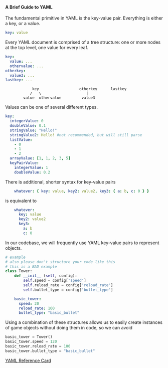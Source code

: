 #### A Brief Guide to YAML

The fundamental primitive in YAML is the key-value pair.
Everything is either a key, or a value.

```yaml
key: value
```

Every YAML document is comprised of a tree structure: one or more
nodes at the top level, one value for every leaf.

```yaml
key:
  value: ...
  othervalue: ...
otherkey:
  value3: ...
lastkey: ...
```

```
            key                  otherkey      lastkey
           /   \                    |
        value  othervalue         value3
```


Values can be one of several different types.
```yaml
key:
  integerValue: 0
  doubleValue: 0.1
  stringValue: "Hello!"
  stringValue2: Hello! #not recommended, but will still parse
  listValue:
    - 0
    - 1
    - 2
  arrayValue: [1, 1, 2, 3, 5]
  keyPairValue:
    integerValue: 1
    doubleValue: 0.2
```

There is additional, shorter syntax for key-value pairs

```yaml
    whatever: { key: value, key2: value2, key3: { a: b, c: 0 } }
```
is equivalent to 
```yaml
    whatever:
      key: value
      key2: value2
      key3:
        a: b
        c: 0
```

In our codebase, we will frequently use YAML key-value pairs to represent
objects.

```python
# example
# also please don't structure your code like this
# this is a BAD example
class Tower:
    def __init__ (self, config):
        self.speed = config['speed']
        self.reload_rate = config['reload_rate']
        self.bullet_type = config['bullet_type']
```
```yaml
    basic_tower:
      speed: 20
      reload_rate: 100
      bullet_type: "basic_bullet"
```
Using a combination of these structures allows us to easily create instances of game objects without doing them in code, so we can avoid
```python
basic_tower = Tower()
basic_tower.speed = 120
basic_tower.reload_rate = 100
basic_tower.bullet_type = "basic_bullet"
```

<a href="https://yaml.org/refcard.html">YAML Reference Card</a>
